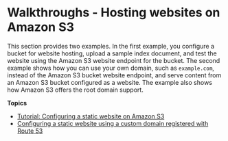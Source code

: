# Walkthroughs \- Hosting websites on Amazon S3<a name="hosting-websites-on-s3-examples"></a>

This section provides two examples\. In the first example, you configure a bucket for website hosting, upload a sample index document, and test the website using the Amazon S3 website endpoint for the bucket\. The second example shows how you can use your own domain, such as `example.com`, instead of the Amazon S3 bucket website endpoint, and serve content from an Amazon S3 bucket configured as a website\. The example also shows how Amazon S3 offers the root domain support\.

**Topics**
+ [Tutorial: Configuring a static website on Amazon S3](HostingWebsiteOnS3Setup.md)
+ [Configuring a static website using a custom domain registered with Route 53](website-hosting-custom-domain-walkthrough.md)
